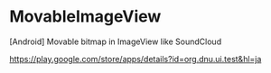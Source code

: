 MovableImageView
================

[Android] Movable bitmap in ImageView like SoundCloud

https://play.google.com/store/apps/details?id=org.dnu.ui.test&hl=ja

